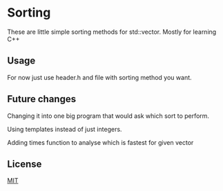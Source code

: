 # Sorting

These are little simple sorting methods for std::vector. Mostly for learning C++

## Usage

For now just use header.h and file with sorting method you want. 

## Future changes

Changing it into one big program that would ask which sort to perform.

Using templates instead of just integers.

Adding times function to analyse which is fastest for given vector

## License
[MIT](https://choosealicense.com/licenses/mit/)
